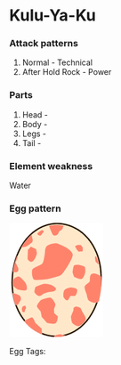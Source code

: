 # Kulu-Ya-Ku

### Attack patterns
1. Normal - Technical
2. After Hold Rock - Power

### Parts
1. Head - 
2. Body - 
3. Legs - 
4. Tail - 

### Element weakness
Water 

### Egg pattern
![image info](../assets/kulu-ya-ku.png)

Egg Tags: 
